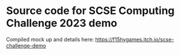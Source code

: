 # Source code for SCSE Computing Challenge 2023 demo
Compiled mock up and details here: https://f15hygames.itch.io/scse-challenge-demo
